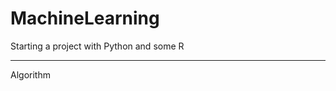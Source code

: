 # MachineLearning
Starting a project with Python and some R

_________________________________________

Algorithm
